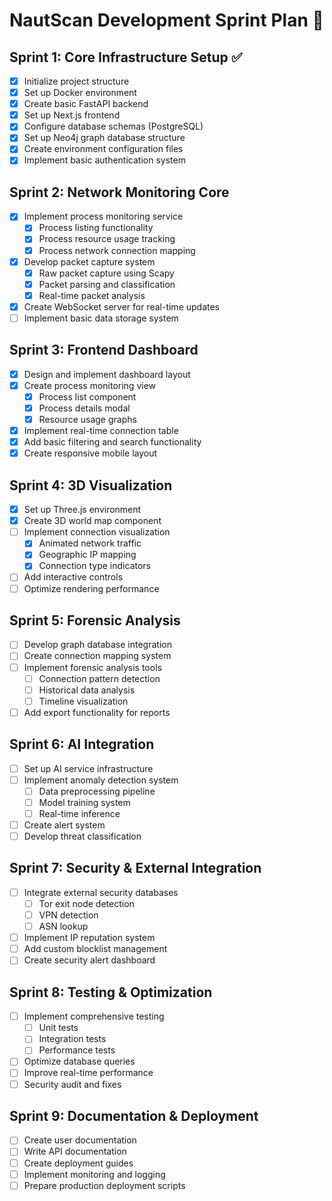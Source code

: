 # NautScan Development Sprint Plan 🚀

## Sprint 1: Core Infrastructure Setup ✅
- [x] Initialize project structure
- [x] Set up Docker environment
- [x] Create basic FastAPI backend
- [x] Set up Next.js frontend
- [x] Configure database schemas (PostgreSQL)
- [x] Set up Neo4j graph database structure
- [x] Create environment configuration files
- [x] Implement basic authentication system

## Sprint 2: Network Monitoring Core
- [x] Implement process monitoring service
  - [x] Process listing functionality
  - [x] Process resource usage tracking
  - [x] Process network connection mapping
- [x] Develop packet capture system
  - [x] Raw packet capture using Scapy
  - [x] Packet parsing and classification
  - [x] Real-time packet analysis
- [x] Create WebSocket server for real-time updates
- [ ] Implement basic data storage system

## Sprint 3: Frontend Dashboard
- [x] Design and implement dashboard layout
- [x] Create process monitoring view
  - [x] Process list component
  - [x] Process details modal
  - [x] Resource usage graphs
- [x] Implement real-time connection table
- [x] Add basic filtering and search functionality
- [x] Create responsive mobile layout

## Sprint 4: 3D Visualization
- [x] Set up Three.js environment
- [x] Create 3D world map component
- [ ] Implement connection visualization
  - [x] Animated network traffic
  - [x] Geographic IP mapping
  - [x] Connection type indicators
- [ ] Add interactive controls
- [ ] Optimize rendering performance

## Sprint 5: Forensic Analysis
- [ ] Develop graph database integration
- [ ] Create connection mapping system
- [ ] Implement forensic analysis tools
  - [ ] Connection pattern detection
  - [ ] Historical data analysis
  - [ ] Timeline visualization
- [ ] Add export functionality for reports

## Sprint 6: AI Integration
- [ ] Set up AI service infrastructure
- [ ] Implement anomaly detection system
  - [ ] Data preprocessing pipeline
  - [ ] Model training system
  - [ ] Real-time inference
- [ ] Create alert system
- [ ] Develop threat classification

## Sprint 7: Security & External Integration
- [ ] Integrate external security databases
  - [ ] Tor exit node detection
  - [ ] VPN detection
  - [ ] ASN lookup
- [ ] Implement IP reputation system
- [ ] Add custom blocklist management
- [ ] Create security alert dashboard

## Sprint 8: Testing & Optimization
- [ ] Implement comprehensive testing
  - [ ] Unit tests
  - [ ] Integration tests
  - [ ] Performance tests
- [ ] Optimize database queries
- [ ] Improve real-time performance
- [ ] Security audit and fixes

## Sprint 9: Documentation & Deployment
- [ ] Create user documentation
- [ ] Write API documentation
- [ ] Create deployment guides
- [ ] Implement monitoring and logging
- [ ] Prepare production deployment scripts 